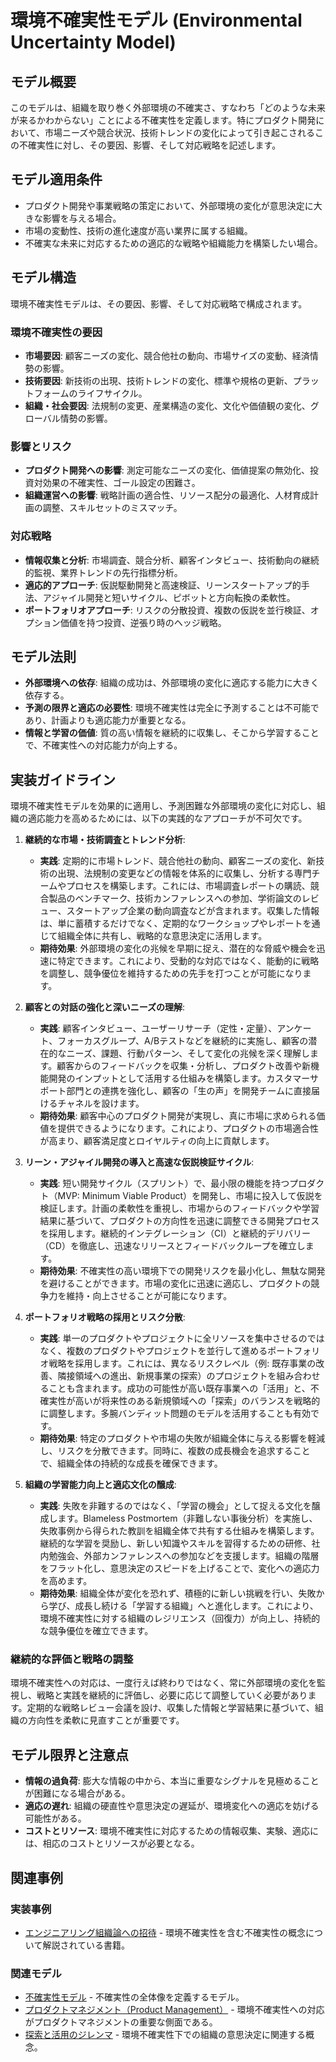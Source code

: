 # 環境不確実性モデル (Environmental Uncertainty Model)

## モデル概要
このモデルは、組織を取り巻く外部環境の不確実さ、すなわち「どのような未来が来るかわからない」ことによる不確実性を定義します。特にプロダクト開発において、市場ニーズや競合状況、技術トレンドの変化によって引き起こされるこの不確実性に対し、その要因、影響、そして対応戦略を記述します。

## モデル適用条件
- プロダクト開発や事業戦略の策定において、外部環境の変化が意思決定に大きな影響を与える場合。
- 市場の変動性、技術の進化速度が高い業界に属する組織。
- 不確実な未来に対応するための適応的な戦略や組織能力を構築したい場合。

## モデル構造
環境不確実性モデルは、その要因、影響、そして対応戦略で構成されます。

### 環境不確実性の要因
-   **市場要因**: 顧客ニーズの変化、競合他社の動向、市場サイズの変動、経済情勢の影響。
-   **技術要因**: 新技術の出現、技術トレンドの変化、標準や規格の更新、プラットフォームのライフサイクル。
-   **組織・社会要因**: 法規制の変更、産業構造の変化、文化や価値観の変化、グローバル情勢の影響。

### 影響とリスク
-   **プロダクト開発への影響**: 測定可能なニーズの変化、価値提案の無効化、投資対効果の不確実性、ゴール設定の困難さ。
-   **組織運営への影響**: 戦略計画の適合性、リソース配分の最適化、人材育成計画の調整、スキルセットのミスマッチ。

### 対応戦略
-   **情報収集と分析**: 市場調査、競合分析、顧客インタビュー、技術動向の継続的監視、業界トレンドの先行指標分析。
-   **適応的アプローチ**: 仮説駆動開発と高速検証、リーンスタートアップ的手法、アジャイル開発と短いサイクル、ピボットと方向転換の柔軟性。
-   **ポートフォリオアプローチ**: リスクの分散投資、複数の仮説を並行検証、オプション価値を持つ投資、逆張り時のヘッジ戦略。

## モデル法則
-   **外部環境への依存**: 組織の成功は、外部環境の変化に適応する能力に大きく依存する。
-   **予測の限界と適応の必要性**: 環境不確実性は完全に予測することは不可能であり、計画よりも適応能力が重要となる。
-   **情報と学習の価値**: 質の高い情報を継続的に収集し、そこから学習することで、不確実性への対応能力が向上する。

## 実装ガイドライン
環境不確実性モデルを効果的に適用し、予測困難な外部環境の変化に対応し、組織の適応能力を高めるためには、以下の実践的なアプローチが不可欠です。

1.  **継続的な市場・技術調査とトレンド分析**: 
    *   **実践**: 定期的に市場トレンド、競合他社の動向、顧客ニーズの変化、新技術の出現、法規制の変更などの情報を体系的に収集し、分析する専門チームやプロセスを構築します。これには、市場調査レポートの購読、競合製品のベンチマーク、技術カンファレンスへの参加、学術論文のレビュー、スタートアップ企業の動向調査などが含まれます。収集した情報は、単に蓄積するだけでなく、定期的なワークショップやレポートを通じて組織全体に共有し、戦略的な意思決定に活用します。
    *   **期待効果**: 外部環境の変化の兆候を早期に捉え、潜在的な脅威や機会を迅速に特定できます。これにより、受動的な対応ではなく、能動的に戦略を調整し、競争優位を維持するための先手を打つことが可能になります。

2.  **顧客との対話の強化と深いニーズの理解**: 
    *   **実践**: 顧客インタビュー、ユーザーリサーチ（定性・定量）、アンケート、フォーカスグループ、A/Bテストなどを継続的に実施し、顧客の潜在的なニーズ、課題、行動パターン、そして変化の兆候を深く理解します。顧客からのフィードバックを収集・分析し、プロダクト改善や新機能開発のインプットとして活用する仕組みを構築します。カスタマーサポート部門との連携を強化し、顧客の「生の声」を開発チームに直接届けるチャネルを設けます。
    *   **期待効果**: 顧客中心のプロダクト開発が実現し、真に市場に求められる価値を提供できるようになります。これにより、プロダクトの市場適合性が高まり、顧客満足度とロイヤルティの向上に貢献します。

3.  **リーン・アジャイル開発の導入と高速な仮説検証サイクル**: 
    *   **実践**: 短い開発サイクル（スプリント）で、最小限の機能を持つプロダクト（MVP: Minimum Viable Product）を開発し、市場に投入して仮説を検証します。計画の柔軟性を重視し、市場からのフィードバックや学習結果に基づいて、プロダクトの方向性を迅速に調整できる開発プロセスを採用します。継続的インテグレーション（CI）と継続的デリバリー（CD）を徹底し、迅速なリリースとフィードバックループを確立します。
    *   **期待効果**: 不確実性の高い環境下での開発リスクを最小化し、無駄な開発を避けることができます。市場の変化に迅速に適応し、プロダクトの競争力を維持・向上させることが可能になります。

4.  **ポートフォリオ戦略の採用とリスク分散**: 
    *   **実践**: 単一のプロダクトやプロジェクトに全リソースを集中させるのではなく、複数のプロダクトやプロジェクトを並行して進めるポートフォリオ戦略を採用します。これには、異なるリスクレベル（例: 既存事業の改善、隣接領域への進出、新規事業の探索）のプロジェクトを組み合わせることも含まれます。成功の可能性が高い既存事業への「活用」と、不確実性が高いが将来性のある新規領域への「探索」のバランスを戦略的に調整します。多腕バンディット問題のモデルを活用することも有効です。
    *   **期待効果**: 特定のプロダクトや市場の失敗が組織全体に与える影響を軽減し、リスクを分散できます。同時に、複数の成長機会を追求することで、組織全体の持続的な成長を確保できます。

5.  **組織の学習能力向上と適応文化の醸成**: 
    *   **実践**: 失敗を非難するのではなく、「学習の機会」として捉える文化を醸成します。Blameless Postmortem（非難しない事後分析）を実施し、失敗事例から得られた教訓を組織全体で共有する仕組みを構築します。継続的な学習を奨励し、新しい知識やスキルを習得するための研修、社内勉強会、外部カンファレンスへの参加などを支援します。組織の階層をフラット化し、意思決定のスピードを上げることで、変化への適応力を高めます。
    *   **期待効果**: 組織全体が変化を恐れず、積極的に新しい挑戦を行い、失敗から学び、成長し続ける「学習する組織」へと進化します。これにより、環境不確実性に対する組織のレジリエンス（回復力）が向上し、持続的な競争優位を確立できます。

### 継続的な評価と戦略の調整
環境不確実性への対応は、一度行えば終わりではなく、常に外部環境の変化を監視し、戦略と実践を継続的に評価し、必要に応じて調整していく必要があります。定期的な戦略レビュー会議を設け、収集した情報と学習結果に基づいて、組織の方向性を柔軟に見直すことが重要です。

## モデル限界と注意点
-   **情報の過負荷**: 膨大な情報の中から、本当に重要なシグナルを見極めることが困難になる場合がある。
-   **適応の遅れ**: 組織の硬直性や意思決定の遅延が、環境変化への適応を妨げる可能性がある。
-   **コストとリソース**: 環境不確実性に対応するための情報収集、実験、適応には、相応のコストとリソースが必要となる。

## 関連事例

### 実装事例
-   [エンジニアリング組織論への招待](https://www.oreilly.co.jp/books/9784873118515/) - 環境不確実性を含む不確実性の概念について解説されている書籍。

### 関連モデル
-   [不確実性モデル](/mnt/e/sakura/Documents/test/git/knowledge/02_Container/EngingeeringManager/不確実性モデル.md) - 不確実性の全体像を定義するモデル。
-   [プロダクトマネジメント（Product Management）](/mnt/e/sakura/Documents/test/git/02-Docs/概念/エンジニアリングマネージメント/プロダクトマネジメント/プロダクトマネジメント（Product%20Management）.md) - 環境不確実性への対応がプロダクトマネジメントの重要な側面である。
-   [探索と活用のジレンマ](/mnt/e/sakura/Documents/test/git/02-Docs/概念/エンジニアリングマネージメント/プロダクトマネジメント/探索と活用のジレンマ.md) - 環境不確実性下での組織の意思決定に関連する概念。
